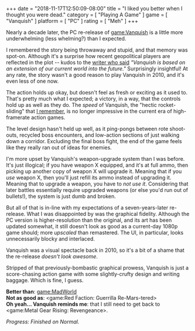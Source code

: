 +++
date = "2018-11-17T12:50:09-08:00"
title = "I liked you better when I thought you were dead."
category = [ "Playing A Game" ]
game = [ "Vanquish" ]
platform = [ "PC" ]
rating = [ "Meh" ]
+++

Nearly a decade later, the PC re-release of <game:Vanquish> is a little more underwhelming (less whelming?) than I expected.

I remembered the story being throwaway and stupid, and that memory was spot-on.  Although it's a surprise how recent geopolitical players are reflected in the plot -- kudos to the <a href="https://www.platinumgames.com/official-blog/article/2699">writer who said</a> <i>"Vanquish is based on an extension of our current world into the future."</i>  Surprisingly insightful!  At any rate, the story wasn't a good reason to play Vanquish in 2010, and it's even less of one now.

The action holds up okay, but doesn't feel as fresh or exciting as it used to.  That's pretty much what I expected; a victory, in a way, that the controls hold up as well as they do.  The <i>speed</i> of Vanquish, the "hectic rocket-sliding" that [I remember]($SiteBaseURL$2010/10/24/vanquish-4/), is no longer impressive in the current era of high-framerate action games.

The level design hasn't held up well, as it ping-pongs between rote shoot-outs, recycled boss encounters, and low-action sections of just walking down a corridor.  Excluding the final boss fight, the end of the game feels like they really ran out of ideas for enemies.

I'm more upset by Vanquish's weapon-upgrade system than I was before.  It's just illogical; if you have weapon X equipped, and it's at full ammo, then picking up another copy of weapon X will upgrade it.  Meaning that if you <i>use</i> weapon X, then you'll just refill its ammo instead of upgrading it.  Meaning that to upgrade a weapon, you have to <i>not use it</i>.  Considering that later battles essentially require upgraded weapons (or else you'd run out of bullets!), the system is just dumb and broken.

But all of that is in-line with my expectations of a seven-years-later re-release.  What I was disappointed by was the graphical fidelity.  Although the PC version is higher-resolution than the original, and its art has been updated somewhat, it still doesn't look as good as a current-day 1080p game should; more <i>upscaled</i> than remastered.  The UI, in particular, looks unnecessarily blocky and interlaced.

Vanquish was a visual spectacle back in 2010, so it's a bit of a shame that the re-release <i>doesn't look awesome</i>.

Stripped of that previously-bombastic graphical prowess, Vanquish is just a score-chasing action game with some slightly-crufty design and writing baggage.  Which is fine, I guess.

<b>Better than</b>: <game:MadWorld>  
<b>Not as good as</b>: <game:Red Faction: Guerrilla Re-Mars-tered>  
<b>Oh yeah... Vanquish reminds me</b>: that I still need to get back to <game:Metal Gear Rising: Revengeance>.

<i>Progress: Finished on Normal.</i>
